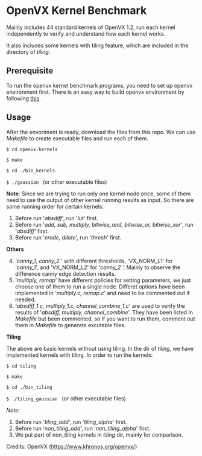 # OpenVX Kernel Benchmark
Mainly includes 44 standard kernels of OpenVX 1.2, run each kernel independently to verify and understand how each kernel works. 

It also includes some kernels with tiling feature, which are included in the directory of *tiling*.

## Prerequisite
To run the openvx kernel benchmark programs, you need to set up openvx environment first. There is an easy way to build openvx environment by following [this](https://github.com/tazzaoui/build-openvx).

## Usage
After the envoriment is ready, download the files from this repo. We can use *Makefile* to create executable files and run each of them. 

`$ cd openvx-kernels`

`$ make`  

`$ cd ./bin_kernels` 

`$ ./gaussian ` (or other executable files)

**Note**: Since we are trying to run only one kernel node once, some of them need to use the output of other kernel running results as input. So there are some running order for certain kernels: 

1. Before run '*absdiff*', run '*lut*' first.
2. Before run '*add, sub, multiply, bitwise_and, bitwise_or, bitwise_xor'*, run '*absdiff*'  first.
3. Before run '*erode, dilate*', run '*thresh*' first.


**Others**

4. '*canny_1, canny_2* ' with different thresholds, 'VX_NORM_L1' for '*canny_1*', and 'VX_NORM_L2' for '*canny_2* '. Mainly to observe the difference canny edge detection results.
5. '*multiply, remap*' have different policies for setting parameters, we just choose one of them to run a single node. Differet options have been implemented in '*multiply.c, remap.c*' and need to be commented out if needed.
6. '*absdiff\_1.c, multiply\_1.c, channel_combine\_1.c*' are used to verify the results of '*absdiff, multiply, channel_combine*'. They have been listed in *Makefile* but been commented, so if you want to run them, comment out them in *Makefile* to generate excutable files.

**Tiling**

The above are basic kernels without using tiling. In the dir of *tiling*, we have implemented kernels with tiling. In order to run the kernels:

`$ cd tiling`

`$ make`  

`$ cd ./bin_tiling` 

`$ ./tiling_gaussian ` (or other executable files)

_Note_: 

1. Before run '*tiling\_add*', run '*tiling\_alpha*' first.
2. Before run '*non\_tiling\_add*', run '*non\_tiling\_alpha*' first.
3. We put part of non_tiling kernels in *tiling* dir, mainly for comparison.


Credits: OpenVX (https://www.khronos.org/openvx/)

